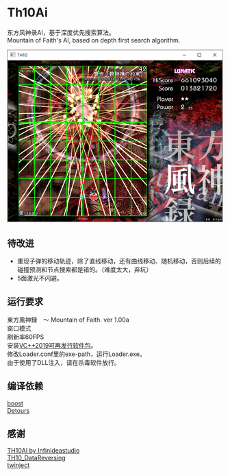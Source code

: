 # Th10Ai

东方风神录AI，基于深度优先搜索算法。<br />
Mountain of Faith's AI, based on depth first search algorithm.<br />

![](https://github.com/GiriMind/Th10Ai/blob/master/1.png)

## 待改进

* 重现子弹的移动轨迹，除了直线移动，还有曲线移动、随机移动，否则后续的碰撞预测和节点搜索都是错的。（难度太大，弃坑）<br />
* 5面激光不闪避。<br />

## 运行要求

東方風神録　～ Mountain of Faith. ver 1.00a<br />
窗口模式<br />
刷新率60FPS<br />
安装[VC++2019可再发行软件包](https://support.microsoft.com/zh-cn/help/2977003/the-latest-supported-visual-c-downloads)。<br />
修改Loader.conf里的exe-path，运行Loader.exe。<br />
由于使用了DLL注入，请在杀毒软件放行。<br />

## 编译依赖

[boost](https://www.boost.org)<br />
[Detours](https://github.com/microsoft/detours)<br />

## 感谢

[TH10AI by Infinideastudio](https://github.com/Infinideastudio/TH10AI)<br />
[TH10_DataReversing](https://github.com/binvec/TH10_DataReversing)<br />
[twinject](https://github.com/Netdex/twinject)<br />
